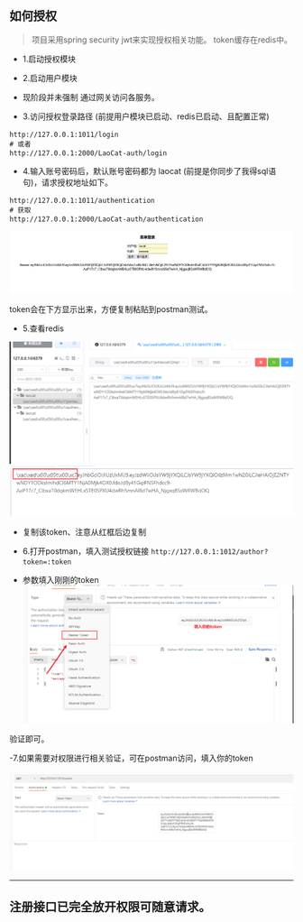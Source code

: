 ## 如何授权

> 项目采用spring security jwt来实现授权相关功能。 token缓存在redis中。

- 1.启动授权模块
- 2.启动用户模块

- 现阶段并未强制 通过网关访问各服务。


- 3.访问授权登录路径 (前提用户模块已启动、redis已启动、且配置正常)

```shell
http://127.0.0.1:1011/login
# 或者
http://127.0.0.1:2000/LaoCat-auth/login
```

- 4.输入账号密码后，默认账号密码都为 laocat (前提是你同步了我得sql语句)，请求授权地址如下。

```shell
http://127.0.0.1:1011/authentication
# 获取
http://127.0.0.1:2000/LaoCat-auth/authentication
```
![img_2.png](img_2.png)

token会在下方显示出来，方便复制粘贴到postman测试。
- 5.查看redis

![img_3.png](img_3.png)
![img_4.png](img_4.png)

- 复制该token、注意从红框后边复制

- 6.打开postman，填入测试授权链接
  `http://127.0.0.1:1012/author?token=:token`

- 参数填入刚刚的token
  ![img_5.png](img_5.png)

验证即可。

-7.如果需要对权限进行相关验证，可在postman访问，填入你的token

![img_6.png](img_6.png)

-----

## 注册接口已完全放开权限可随意请求。